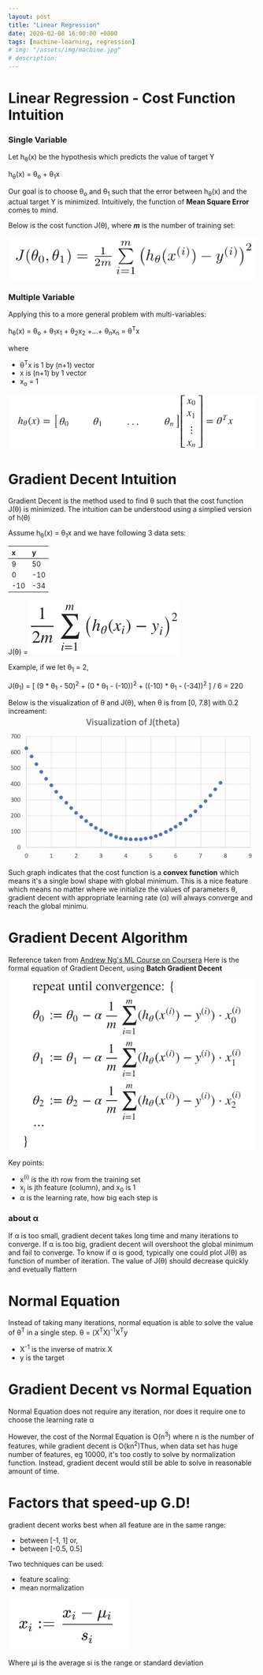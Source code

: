 ```yaml
---
layout: post
title: "Linear Regression"
date: 2020-02-08 16:00:00 +0800
tags: [machine-learning, regression]
# img: "/assets/img/machine.jpg"
# description:
---
```


# Linear Regression - Cost Function Intuition

### Single Variable

Let h<sub>&theta;</sub>(x) be the hypothesis which predicts the value of target Y

h<sub>&theta;</sub>(x) = &theta;<sub>o</sub> + &theta;<sub>1</sub>x

Our goal is to choose &theta;<sub>o</sub> and &theta;<sub>1</sub> such that the error between h<sub>&theta;</sub>(x) and the actual target Y is minimized. Intuitively, the function of **Mean Square Error** comes to mind.

Below is the cost function J(&theta;), where **_m_** is the number of training set:

![oneval-cost-func](/assets/img/oneval-cost-func.png)

### Multiple Variable

Applying this to a more general problem with multi-variables:

h<sub>&theta;</sub>(x) = &theta;<sub>o</sub> + &theta;<sub>1</sub>x<sub>1</sub> + &theta;<sub>2</sub>x<sub>2</sub> +...+ &theta;<sub>n</sub>x<sub>n</sub> = &theta;<sup>T</sup>x

where

- &theta;<sup>T</sup>x is 1 by (n+1) vector
- x is (n+1) by 1 vector
- x<sub>o</sub> = 1

![vector-form](/assets/img/vector-form.png)

# Gradient Decent Intuition

Gradient Decent is the method used to find &theta; such that the cost function J(&theta;) is minimized.
The intuition can be understood using a simplied version of h(&theta;)

Assume h<sub>&theta;</sub>(x) = &theta;<sub>1</sub>x and we have following 3 data sets:

| x   | y   |
| :-- | :-- |
| 9   | 50  |
| 0   | -10 |
| -10 | -34 |

J(&theta;) = ![cost-function.png](/assets/img/cost-function.png)

Example, if we let &theta;<sub>1</sub> = 2,

J(&theta;<sub>1</sub>) = [ (9 * &theta;<sub>1</sub> - 50)<sup>2</sup> + (0 * &theta;<sub>1</sub> - (-10))<sup>2</sup> + ((-10) * &theta;<sub>1</sub> - (-34))<sup>2</sup> ] / 6 = 220

Below is the visualization of &theta; and J(&theta;), when &theta; is from [0, 7.8] with 0.2 increament:
![cost-fun-visual.png](/assets/img/cost-fun-visual.png)

Such graph indicates that the cost function is a **convex function** which means it's a single bowl shape with global minimum. This is a nice feature which means no matter where we initialize the values of parameters &theta;, gradient decent with appropriate learning rate (&alpha;) will always converge and reach the global minimu.

# Gradient Decent Algorithm

Reference taken from [Andrew Ng's ML Course on Coursera](https://www.coursera.org/learn/machine-learning/)
Here is the formal equation of Gradient Decent, using **Batch Gradient Decent**

![gradient-decent.png](/assets/img/gradient-decent.png)

Key points:

- x<sup>(i)</sup> is the ith row from the training set
- x<sub>j</sub> is jth feature (column), and x<sub>0</sub> is 1
- &alpha; is the learning rate, how big each step is

### about &alpha;

If &alpha; is too small, gradient decent takes long time and many iterations to converge.
If &alpha; is too big, gradient decent will overshoot the global minimum and fail to converge.
To know if &alpha; is good, typically one could plot J(&theta;) as function of number of iteration.
The value of J(&theta;) should decrease quickly and evetually flattern

# Normal Equation

Instead of taking many iterations, normal equation is able to solve the value of &theta;<sup>T</sup> in a single step.
&theta; = (X<sup>T</sup>X)<sup>-1</sup>X<sup>T</sup>y

- X<sup>-1</sup> is the inverse of matrix X
- y is the target

# Gradient Decent vs Normal Equation

Normal Equation does not require any iteration, nor does it require one to choose the learning rate &alpha;

However, the cost of the Normal Equation is O(n<sup>3</sup>) where n is the number of features, while gradient decent is O(kn<sup>2</sup>)Thus, when data set has huge number of features, eg 10000, it's too costly to solve by normalization function. Instead, gradient decent would still be able to solve in reasonable amount of time.

# Factors that speed-up G.D!

gradient decent works best when all feature are in the same range:

- between [-1, 1] or,
- between [-0.5, 0.5]

Two techniques can be used:

- feature scaling:
- mean normalization

![feature-scaling](/assets/img/feature-scaling.png)

Where μi is the average
si is the range or standard deviation
